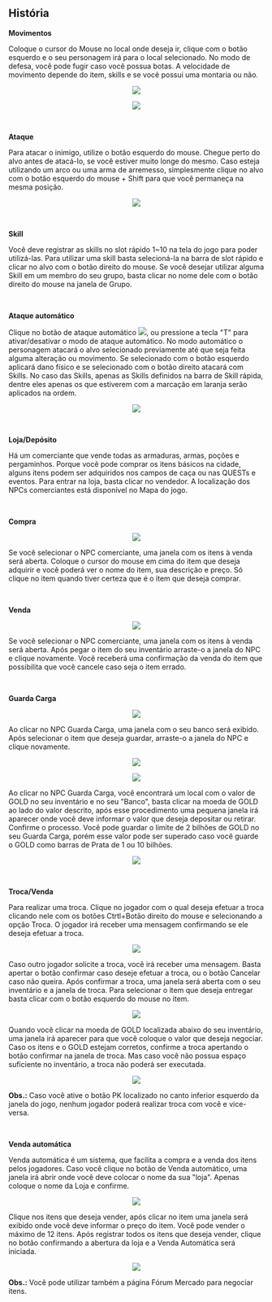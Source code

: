 ## História

<html>
  <head>
    <meta charset="utf-8" />
    <meta name="viewport" content="width=device-width" />
  </head>
  <body>

<p><strong>Movimentos</strong></p>

<p>
Coloque o cursor do Mouse no local onde deseja ir, clique com o botão esquerdo e o seu personagem irá para o local selecionado. No modo de defesa, você pode fugir caso você possua botas. A velocidade de movimento depende do item, skills e se você possui uma montaria ou não.
</p>

<p align="center">
<img src="./1-files/wyd_img_movimento_mouse.jpg" />
</p>

<p align="center">
<img src="./1-files/wyd_img_movimento_mouse2.jpg" />
</p>
<br>

<p><strong>Ataque</strong></p>
<p>
Para atacar o inimigo, utilize o botão esquerdo do mouse. Chegue perto do alvo antes de atacá-lo, se você estiver muito longe do mesmo. Caso esteja utilizando um arco ou uma arma de arremesso, simplesmente clique no alvo com o botão esquerdo do mouse + Shift para que você permaneça na mesma posição.
</p>

<p align="center">
<img src="./1-files/wyd_img_ataque_mouse.jpg" />
</p>
<br>
<p><strong>Skill</strong></p>
<p>
Você deve registrar as skills no slot rápido 1~10 na tela do jogo para poder utilizá-las. Para utilizar uma skill basta selecioná-la na barra de slot rápido e clicar no alvo com o botão direito do mouse. Se você desejar utilizar alguma Skill em um membro do seu grupo, basta clicar no nome dele com o botão direito do mouse na janela de Grupo.
</p><br>

<p><strong>Ataque automático</strong></p>
<p>Clique no botão de ataque automático <img src="./1-files/wyd_img_icone.jpg">, ou pressione a tecla "T" para ativar/desativar o modo de ataque automático. No modo automático o personagem atacará o alvo selecionado previamente até que seja feita alguma alteração ou movimento. Se selecionado com o botão esquerdo aplicará dano físico e se selecionado com o botão direito atacará com Skills. No caso das Skills, apenas as Skills definidos na barra de Skill rápida, dentre eles apenas os que estiverem com a marcação em laranja serão aplicados na ordem.
</p>

<p align="center">
<img src="./1-files/wyd_img_ataque_automatico_ativado.jpg" />
</p>
<br>
<p><strong>Loja/Depósito</strong></p>
<p>
Há um comerciante que vende todas as armaduras, armas, poções e pergaminhos. Porque você pode comprar os itens básicos na cidade, alguns itens podem ser adquiridos nos campos de caça ou nas QUESTs e eventos. Para entrar na loja, basta clicar no vendedor. A localização dos NPCs comerciantes está disponível no Mapa do jogo.</p>
<br>
<p><strong>Compra</strong></p>
<p align="center">
<img src="./1-files/wyd_img_ex_npc_comerciante.jpg" />
</p>
<p>
Se você selecionar o NPC comerciante, uma janela com os itens à venda será aberta. Coloque o cursor do mouse em cima do item que deseja adquirir e você poderá ver o nome do item, sua descrição e preço. Só clique no item quando tiver certeza que é o item que deseja comprar.
</p>
<br>
<p><strong>Venda</strong></p>
<p align="center">
<img src="./1-files/wyd_img_npc_comerciante_compra.jpg" />
</p>
<p>
Se você selecionar o NPC comerciante, uma janela com os itens à venda será aberta. Após pegar o item do seu inventário arraste-o a janela do NPC e clique novamente. Você receberá uma confirmação da venda do item que possibilita que você cancele caso seja o item errado.
</p>
<br>
<p><strong>Guarda Carga</strong></p>
<p align="center">
<img src="./1-files/wyd_img_npc_comerciante_venda.jpg" />
</p>
<p>
Ao clicar no NPC Guarda Carga, uma janela com o seu banco será exibido. Após selecionar o item que deseja guardar, arraste-o a janela do NPC e clique novamente.
</p>
<p align="center">
<img src="./1-files/wyd_img_npcs_loja_e_cargo.jpg" />
</p>
<p align="center">
<img src="./1-files/wyd_img_cargo.jpg" />
</p>
<p>
Ao clicar no NPC Guarda Carga, você encontrará um local com o valor de GOLD no seu inventário e no seu "Banco", basta clicar na moeda de GOLD ao lado do valor descrito, após esse procedimento uma pequena janela irá aparecer onde você deve informar o valor que deseja depositar ou retirar. Confirme o processo. Você pode guardar o limite de 2 bilhões de GOLD no seu Guarda Carga, porém esse valor pode ser superado caso você guarde o GOLD como barras de Prata de 1 ou 10 bilhões.
</p>
<p align="center">
<img src="./1-files/wyd_img_retirada_de_gold.jpg" />
</p>
<br>
<p><strong>Troca/Venda</strong></p>
<p>
Para realizar uma troca. Clique no jogador com o qual deseja efetuar a troca clicando nele com os botões Ctrtl+Botão direito do mouse e selecionando a opção Troca. O jogador irá receber uma mensagem confirmando se ele deseja efetuar a troca.
</p>
<p align="center">
<img src="./1-files/wyd_img_troca.jpg" />
</p>
<p>
Caso outro jogador solicite a troca, você irá receber uma mensagem. Basta apertar o botão confirmar caso deseje efetuar a troca, ou o botão Cancelar caso não queira. Após confirmar a troca, uma janela será aberta com o seu inventário e a janela de troca. Para selecionar o item que deseja entregar basta clicar com o botão esquerdo do mouse no item.
</p>
<p align="center">
<img src="./1-files/wyd_img_troca2.jpg" />
</p>
<p>
Quando você clicar na moeda de GOLD localizada abaixo do seu inventário, uma janela irá aparecer para que você coloque o valor que deseja negociar. Caso os itens e o GOLD estejam corretos, confirme a troca apertando o botão confirmar na janela de troca. Mas caso você não possua espaço suficiente no inventário, a troca não poderá ser executada.
</p>
<p align="center">
<img src="./1-files/wyd_img_troca_com_gold.jpg" />
</p>
<p><strong>Obs.:</strong> Caso você ative o botão PK localizado no canto inferior esquerdo da janela do jogo, nenhum jogador poderá realizar troca com você e vice-versa.</p>
<br>
<p><strong>Venda automática</strong></p>
<p>
Venda automática é um sistema, que facilita a compra e a venda dos itens pelos jogadores. Caso você clique no botão de Venda automático, uma janela irá abrir onde você deve colocar o nome da sua "loja". Apenas coloque o nome da Loja e confirme.
</p>
<p align="center">
<img src="./1-files/wyd_img_loja_pessoal.jpg" />
</p>
<p>
Clique nos itens que deseja vender, após clicar no item uma janela será exibido onde você deve informar o preço do item. Você pode vender o máximo de 12 itens. Após registrar todos os itens que deseja vender, clique no botão confirmando a abertura da loja e a Venda Automática será iniciada.
</p>
<p align="center">
<img src="./1-files/wyd_img_loja_pessoal2.jpg" />
</p>
<p>
<strong>Obs.:</strong> Você pode utilizar também a página Fórum Mercado para negociar itens.
</p>
  </body>
</html>